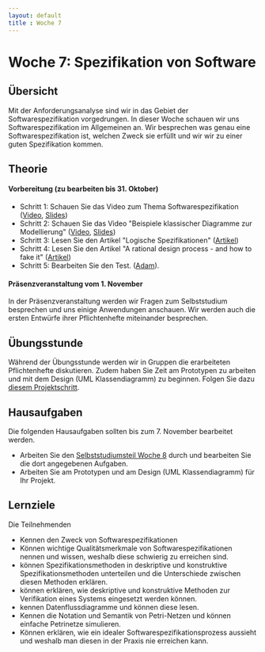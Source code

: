 ```yaml
---
layout: default
title : Woche 7
---
```


# Woche 7: Spezifikation von Software

## Übersicht

Mit der Anforderungsanalyse sind wir in das Gebiet der Softwarespezifikation vorgedrungen. In dieser Woche schauen wir uns Softwarespezifikation im Allgemeinen an.
Wir besprechen was genau eine Softwarespezifikation ist, welchen Zweck sie erfüllt und wir wir zu einer guten Spezifikation kommen.

## Theorie

#### Vorbereitung (zu bearbeiten bis 31. Oktober)

* Schritt 1: Schauen Sie das Video zum Thema Softwarespezifikation   ([Video](https://unibas.cloud.panopto.eu/Panopto/Pages/Viewer.aspx?id=1e37034f-1132-4387-a14c-b07000ddd3fa), [Slides](./slides/Spezifikation.pdf))
* Schritt 2: Schauen Sie das Video "Beispiele klassischer Diagramme zur Modellierung"   ([Video](https://unibas.cloud.panopto.eu/Panopto/Pages/Viewer.aspx?id=bcf7ebeb-0b58-4ef7-a66a-b07000ddf8f6), [Slides](./slides/Klassische-spezifikationen.pdf))
* Schritt 3: Lesen Sie den Artikel "Logische Spezifikationen" ([Artikel](./logic))
* Schritt 4: Lesen Sie den Artikel  "A rational design process - and how to fake it" ([Artikel](https://users.ece.utexas.edu/~perry/education/SE-Intro/fakeit.pdf))
* Schritt 5: Bearbeiten Sie den Test. ([Adam](https://adam.unibas.ch/goto_adam_tst_1629497.html)).

#### Präsenzveranstaltung vom 1. November

In der Präsenzveranstaltung werden wir Fragen zum Selbststudium besprechen und uns einige Anwendungen anschauen. 
Wir werden auch die ersten Entwürfe ihrer Pflichtenhefte miteinander besprechen. 

## Übungsstunde

Während der Übungsstunde werden wir in Gruppen die erarbeiteten Pflichtenhefte diskutieren. Zudem haben Sie Zeit am Prototypen zu arbeiten und mit dem Design (UML Klassendiagramm) zu beginnen. Folgen Sie dazu [diesem Projektschritt](   ../project/technical-doc). 


## Hausaufgaben

Die folgenden Hausaufgaben sollten bis zum 7. November bearbeitet werden. 

* Arbeiten Sie den [Selbststudiumsteil Woche 8](../week8/index) durch und bearbeiten Sie die dort angegebenen Aufgaben. 
* Arbeiten Sie am Prototypen und am Design (UML Klassendiagramm) für Ihr Projekt.


## Lernziele

Die Teilnehmenden
- Kennen den Zweck von Softwarespezifikationen
- Können wichtige Qualitätsmerkmale von Softwarespezifikationen nennen und wissen, weshalb diese schwierig zu erreichen sind.
- können  Spezifikationsmethoden in deskriptive und konstruktive Spezifikationsmethoden unterteilen und die Unterschiede zwischen diesen Methoden erklären.
- können erklären, wie deskriptive und konstruktive Methoden zur Verifikation eines Systems eingesetzt werden können. 
- kennen Datenflussdiagramme und können diese lesen. 
- Kennen die Notation und Semantik von Petri-Netzen und können einfache Petrinetze simulieren. 
- Können erklären, wie ein idealer Softwarespezifikationsprozess aussieht und weshalb man diesen in der Praxis nie erreichen kann.


